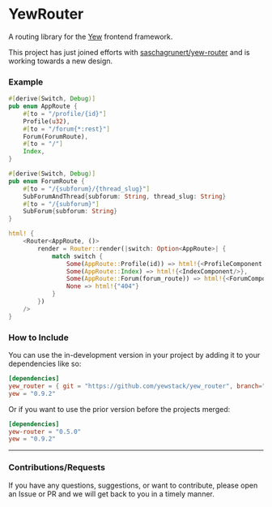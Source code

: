 # YewRouter
A routing library for the [Yew](https://github.com/yewstack/yew) frontend framework.

This project has just joined efforts with [saschagrunert/yew-router](https://github.com/saschagrunert/yew-router) and is working towards a new design.


### Example
```rust
#[derive(Switch, Debug)]
pub enum AppRoute {
    #[to = "/profile/{id}"]
    Profile(u32),
    #[to = "/forum{*:rest}"]
    Forum(ForumRoute),
    #[to = "/"]
    Index,
}

#[derive(Switch, Debug)]
pub enum ForumRoute {
    #[to = "/{subforum}/{thread_slug}"]
    SubForumAndThread{subforum: String, thread_slug: String}
    #[to = "/{subforum}"]
    SubForum{subforum: String}
}

html! {
    <Router<AppRoute, ()>
        render = Router::render(|switch: Option<AppRoute>| {
            match switch {
                Some(AppRoute::Profile(id)) => html!{<ProfileComponent id = id/>},
                Some(AppRoute::Index) => html!{<IndexComponent/>},
                Some(AppRoute::Forum(forum_route)) => html!{<ForumComponent route = forum_route/>},
                None => html!{"404"}
            }
        })
    />
}
```

### How to Include
You can use the in-development version in your project by adding it to your dependencies like so:
```toml
[dependencies]
yew_router = { git = "https://github.com/yewstack/yew_router", branch="master" }
yew = "0.9.2"
```
Or if you want to use the prior version before the projects merged:
```toml
[dependencies]
yew-router = "0.5.0"
yew = "0.9.2"
```

-----
### Contributions/Requests

If you have any questions, suggestions, or want to contribute, please open an Issue or PR and we will get back to you in a timely manner.
